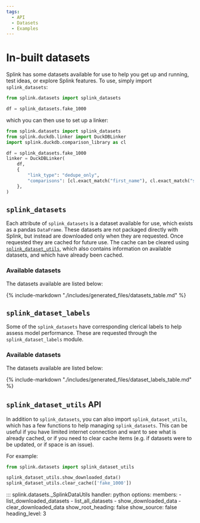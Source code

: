 ```yaml
---
tags:
  - API
  - Datasets
  - Examples
---
```


# In-built datasets

Splink has some datasets available for use to help you get up and running, test ideas, or explore Splink features.
To use, simply import `splink_datasets`:
```py
from splink.datasets import splink_datasets

df = splink_datasets.fake_1000
```
which you can then use to set up a linker:
```py
from splink.datasets import splink_datasets
from splink.duckdb.linker import DuckDBLinker
import splink.duckdb.comparison_library as cl

df = splink_datasets.fake_1000
linker = DuckDBLinker(
    df,
    {
        "link_type": "dedupe_only",
        "comparisons": [cl.exact_match("first_name"), cl.exact_match("surname")],
    },
)
```

## `splink_datasets`

Each attribute of `splink_datasets` is a dataset available for use, which exists as a pandas `DataFrame`.
These datasets are not packaged directly with Splink, but instead are downloaded only when they are requested.
Once requested they are cached for future use.
The cache can be cleared using [`splink_dataset_utils`](#splink_dataset_utils-object), 
which also contains information on available datasets, and which have already been cached.

### Available datasets

The datasets available are listed below:

{% include-markdown "./includes/generated_files/datasets_table.md" %}

## `splink_dataset_labels`

Some of the `splink_datasets` have corresponding clerical labels to help assess model performance. These are requested through the `splink_dataset_labels` module.

### Available datasets

The datasets available are listed below:

{% include-markdown "./includes/generated_files/dataset_labels_table.md" %}

## `splink_dataset_utils` API

In addition to `splink_datasets`, you can also import `splink_dataset_utils`, 
which has a few functions to help managing `splink_datasets`.
This can be useful if you have limited internet connection and want to see what is already cached,
or if you need to clear cache items (e.g. if datasets were to be updated, or if space is an issue).

For example:
```py
from splink.datasets import splink_dataset_utils

splink_dataset_utils.show_downloaded_data()
splink_dataset_utils.clear_cache(['fake_1000'])
```

::: splink.datasets._SplinkDataUtils
    handler: python
    options:
      members:
        - list_downloaded_datasets
        - list_all_datasets
        - show_downloaded_data
        - clear_downloaded_data
      show_root_heading: false
      show_source: false
      heading_level: 3
